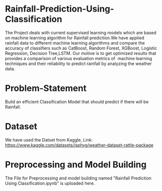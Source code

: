 # Rainfall-Prediction-Using-Classification

The Project deals with current supervised learning models which are based on machine learning algorithm for Rainfall prediction.We have applied rainfall data to different machine learning algorithms and compare the accuracy of classifiers such as CatBoost, Random Forest, XGBoost, Logistic Regression, Decision Tree,LSTM. Our motive is to get optimized results that provides a comparison of various evaluation metrics of  machine learning techniques and their reliability to predict rainfall by analyzing the weather data.

# Problem-Statement

Build an efficient Classification Model that should predict if there will be Rainfall.

# Dataset

We have used the Datset from Kaggle, Link: https://www.kaggle.com/datasets/jsphyg/weather-dataset-rattle-package

# Preprocessing and Model Building

The File for Preprocessing and model building named "Rainfall Prediction Using Classification.ipynb" is uploaded here.
